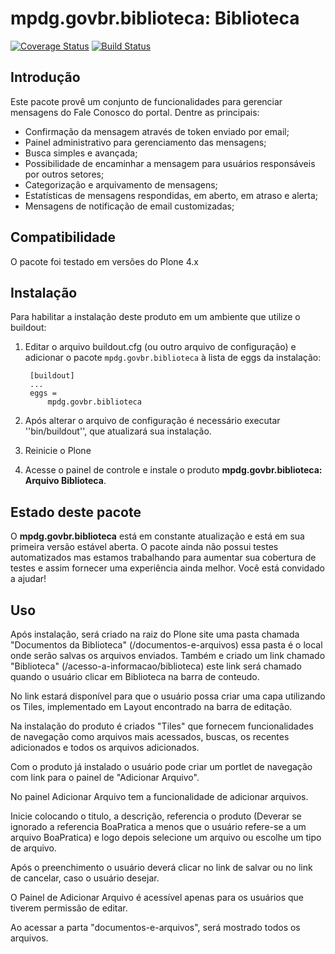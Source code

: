 mpdg.govbr.biblioteca: Biblioteca
====================================
[![Coverage Status](https://coveralls.io/repos/github/Samuelbsb/mpdg.govbr.biblioteca/badge.svg?branch=master)](https://coveralls.io/github/Samuelbsb/mpdg.govbr.biblioteca?branch=master) [![Build Status](https://travis-ci.org/Samuelbsb/mpdg.govbr.biblioteca.svg?branch=master)](https://travis-ci.org/Samuelbsb/mpdg.govbr.biblioteca)

Introdução
-----------

Este pacote provê um conjunto de funcionalidades para gerenciar mensagens do Fale Conosco do portal. Dentre as principais:

- Confirmação da mensagem através de token enviado por email;
- Painel administrativo para gerenciamento das mensagens;
- Busca simples e avançada;
- Possibilidade de encaminhar a mensagem para usuários responsáveis por outros setores;
- Categorização e arquivamento de mensagens;
- Estatísticas de mensagens respondidas, em aberto, em atraso e alerta;
- Mensagens de notificação de email customizadas;

Compatibilidade
---------------

O pacote foi testado em versões do Plone 4.x

Instalação
------------

Para habilitar a instalação deste produto em um ambiente que utilize o
buildout:

1. Editar o arquivo buildout.cfg (ou outro arquivo de configuração) e
   adicionar o pacote `mpdg.govbr.biblioteca` à lista de eggs da instalação:

        [buildout]
        ...
        eggs =
            mpdg.govbr.biblioteca

2. Após alterar o arquivo de configuração é necessário executar
   ''bin/buildout'', que atualizará sua instalação.

3. Reinicie o Plone

4. Acesse o painel de controle e instale o produto
**mpdg.govbr.biblioteca: Arquivo Biblioteca**.

Estado deste pacote
---------------------

O **mpdg.govbr.biblioteca** está em constante atualização e está em sua primeira versão estável aberta. O pacote ainda não possui testes automatizados mas estamos trabalhando para aumentar sua cobertura de testes e assim fornecer uma experiência ainda melhor. Você está convidado a ajudar!

Uso
---

Após instalação, será criado na raiz do Plone site uma pasta chamada "Documentos da Biblioteca" (/documentos-e-arquivos) essa pasta é o local onde serão salvas os arquivos enviados. Também e criado um link chamado "Biblioteca" (/acesso-a-informacao/biblioteca) este link será chamado quando o usuário clicar em Biblioteca na barra de conteudo.

No link estará disponível para que o usuário possa criar uma capa utilizando os Tiles, implementado em Layout encontrado na barra de editação.

Na instalação do produto é criados "Tiles" que fornecem funcionalidades de navegação como arquivos mais acessados, buscas, os recentes adicionados e todos os arquivos adicionados.

Com o produto já instalado o usuário pode criar um portlet de navegação com link para o painel de "Adicionar Arquivo".

No painel Adicionar Arquivo tem a funcionalidade de adicionar arquivos. 

Inicie colocando o titulo, a descrição, referencia o produto (Deverar se ignorado a referencia BoaPratica a menos que o usuário refere-se a um arquivo BoaPratica) e logo depois selecione um arquivo ou escolhe um tipo de arquivo.

Após o preenchimento o usuário deverá clicar no link de salvar ou no link de cancelar, caso o usuário desejar.

O Painel de Adicionar Arquivo é acessível apenas para os usuários que tiverem permissão de editar.

Ao acessar a parta "documentos-e-arquivos", será mostrado todos os arquivos.
